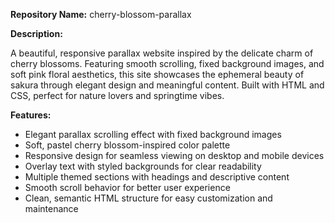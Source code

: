 **Repository Name:** cherry-blossom-parallax

**Description:**

A beautiful, responsive parallax website inspired by the delicate charm of cherry blossoms. Featuring smooth scrolling, fixed background images, and soft pink floral aesthetics, this site showcases the ephemeral beauty of sakura through elegant design and meaningful content. Built with HTML and CSS, perfect for nature lovers and springtime vibes.

**Features:**

* Elegant parallax scrolling effect with fixed background images
* Soft, pastel cherry blossom-inspired color palette
* Responsive design for seamless viewing on desktop and mobile devices
* Overlay text with styled backgrounds for clear readability
* Multiple themed sections with headings and descriptive content
* Smooth scroll behavior for better user experience
* Clean, semantic HTML structure for easy customization and maintenance


